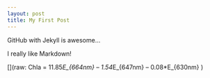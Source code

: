 ```yaml
---
layout: post
title: My First Post
---
```


GitHub with Jekyll is awesome... 

I really like Markdown!


[](raw: Chla = 11.85*E_{664nm} – 1.54*E_{647nm} – 0.08*E_{630nm} )

